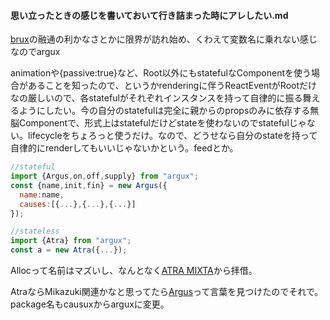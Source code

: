 #### 思い立ったときの感じを書いておいて行き詰まった時にアレしたい.md

[brux](https://github.com/kthjm/brux)の融通の利かなさとかに限界が訪れ始め、くわえて変数名に乗れない感じなのでargux

animationや{passive:true}など、Root以外にもstatefulなComponentを使う場合があることを知ったので、というかrenderingに伴うReactEventがRootだけなの厳しいので、各statefulがそれぞれインスタンスを持って自律的に振る舞えるようにしたい。今の自分のstatefulは完全に親からのpropsのみに依存する無脳Componentで、形式上はstatefulだけどstateを使わないのでstatefulじゃない。lifecycleをちょろっと使うだけ。なので、どうせなら自分のstateを持って自律的にrenderしてもいいじゃないかという。feedとか。

```js:Root.js
//stateful
import {Argus,on,off,supply} from "argux";
const {name,init,fin} = new Argus({
  name:name,
  causes:[{...},{...},{...}]
});
```

```js:Stateless.js
//stateless
import {Atra} from "argux";
const a = new Atra({...});
```

Allocって名前はマズいし、なんとなく[ATRA MIXTA](https://www.google.co.jp/search?biw=1471&bih=799&tbm=isch&sa=1&q=atra+mixta&oq=atra+mixta&gs_l=img.3.1.0i19k1l9j0i30i19k1.237943.243693.0.243894.9.9.0.0.0.0.187.937.0j6.6.0....0...1.1j4.64.img..3.6.936...0j0i4k1j0i4i24k1j0i10k1j0i30k1.Nc9-80yKB_g)から拝借。

AtraならMikazuki関連かなと思ってたら[Argus](http://ejje.weblio.jp/content/Argus)って言葉を見つけたのでそれで。package名もcausuxからarguxに変更。
